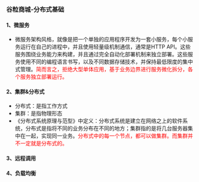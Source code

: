 ### 谷粒商城-分布式基础



#### 1、微服务

* 微服务架构风格，就像是把一个单独的应用程序开发为一套小服务，每个小服务运行在自己的进程中，并且使用轻量级机制通信，通常是HTTP API。这些服务围绕业务能力来构建，并且通过完全自动化部署机制来独立部署。这些服务使用不同的编程语言书写，以及不同数据存储技术，并保持最低限度的集中式管理。<font color='red'>简而言之，拒绝大型单体应用，基于业务边界进行服务微化拆分，各个服务独立部署运行。</font>

#### 2、集群&分布式

* 分布式：是指工作方式
* 集群：是指物理形态
* 《分布式系统原理与范型》中定义：分布式系统是建立在网络之上的软件系统，分布式是指将不同的业务分布在不同的地方；集群指的是将几台服务器集中在一起，实现同一业务。<font color='red'>分布式中的每一个节点，都可以做集群。而集群并不一定就是分布式的。</font>

#### 3、远程调用

#### 4、负载均衡

